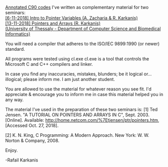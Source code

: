 <a href="https://github.com/Rafail-Karkanis/Intro-to-Pointer-Variables-Tutorial-Codes">Annotated C90 codes</a> I've written as complementary material for two seminars:<br>
<a href="http://eclass.uth.gr/eclass/modules/document/index.php?course=DIB269&openDir=/5c0663bbN9sN/5c0665e5fmc7">[6-11-2018] Intro to Pointer Variables (A. Zacharia & R. Karkanis)</a><br>
<a href="http://eclass.uth.gr/eclass/modules/document/index.php?course=DIB269&openDir=/5c0663bbN9sN/5c066515eF2r">[13-11-2018] Pointers and Arrays (R. Karkanis)</a><br>
<a href="http://dib.uth.gr/">(University of Thessaly - Department of Computer Science and Biomedical Informatics)</a>

You will need a compiler that adheres to the ISO/IEC 9899:1990 (or newer) standard.

All programs were tested using cl.exe
cl.exe is a tool that controls the Microsoft C and C++ compilers and linker.

In case you find any inaccuracies, mistakes, blunders; be it logical or... illogical;
please inform me. I am just another student.

You are allowed to use the material for whatever reason you see fit.
I'd appreciate & encourage you to inform me in case this material helped you in any way.

The material I've used in the preparation of these two seminars is:
[1] Ted Jensen. "A TUTORIAL ON POINTERS AND ARRAYS IN C", Sept. 2003. [Online]. Available: <a href="http://home.netcom.com/%7Etjensen/ptr/pointers.htm">http://home.netcom.com/%7Etjensen/ptr/pointers.htm</a>, [Accessed Oct. 27, 2018].

[2] K. N. King, C Programming: A Modern Approach. New York: W. W. Norton & Company, 2008.


Enjoy.

-Rafail Karkanis
